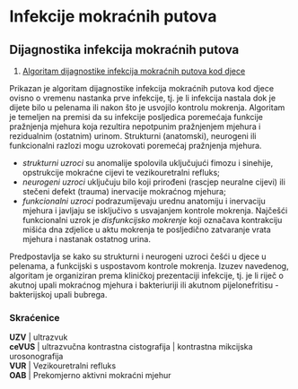 # Infekcije mokraćnih putova

## Dijagnostika infekcija mokraćnih putova
   1. [Algoritam dijagnostike infekcija mokraćnih putova kod djece](https://drive.google.com/file/d/1yMfZRo2QVSe0Qfg8ZOKy5OJjzQzhN6OY/view?usp=sharing)  

Prikazan je algoritam dijagnostike infekcija mokraćnih putova kod djece ovisno o vremenu nastanka prve infekcije, tj. je li infekcija nastala dok je dijete bilo u pelenama ili nakon što je usvojilo kontrolu mokrenja.
Algoritam je temeljen na premisi da su infekcije posljedica poremećaja funkcije pražnjenja mjehura koja rezultira nepotpunim pražnjenjem mjehura i rezidualnim (ostatnim) urinom. Strukturni (anatomski), neurogeni ili funkcionalni razlozi mogu uzrokovati poremećaj pražnjenja mjehura.  

  - *strukturni uzroci* su anomalije spolovila uključujući fimozu i sinehije, opstrukcije mokraćne cijevi te vezikouretralni refluks;  
  - *neurogeni uzroci* uključuju bilo koji prirođeni (rascjep neuralne cijevi) ili stečeni defekt (trauma) inervacije mokraćnog mjehura;  
  - *funkcionalni uzroci* podrazumijevaju urednu anatomiju i inervaciju mjehura i javljaju se isključivo s usvajanjem kontrole mokrenja. Najčešći funkcionalni uzrok je *disfunkcijsko mokrenje* koji označava kontrakciju mišića dna zdjelice u aktu mokrenja te posljedično zatvaranje vrata mjehura i nastanak ostatnog urina.

   Predpostavlja se kako su strukturni i neurogeni uzroci češći u djece u pelenama, a funkcijski s uspostavom kontrole mokrenja.
   Izuzev navedenog, algoritam je organiziran prema kliničkoj prezentaciji infekcije, tj. je li riječ o akutnoj upali mokraćnog mjehura i bakteriuriji ili akutnom pijelonefritisu - bakterijskoj upali bubrega.  
   
### Skraćenice
   **UZV** | ultrazvuk  
   **ceVUS** | ultrazvučna kontrastna cistografija | kontrastna mikcijska urosonografija  
   **VUR** | Vezikouretralni refluks  
   **OAB** | Prekomjerno aktivni mokraćni mjehur  